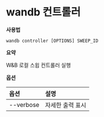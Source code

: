 # wandb 컨트롤러

**사용법**

`wandb controller [OPTIONS] SWEEP_ID`

**요약**

W&B 로컬 스윕 컨트롤러 실행

**옵션**

| **옵션** | **설명** |
| :--- | :--- |
| --verbose | 자세한 출력 표시 |